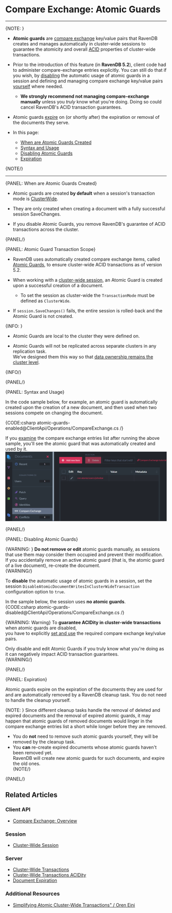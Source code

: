 ﻿# Compare Exchange: Atomic Guards
---

{NOTE: }

* **Atomic guards** are 
  [compare exchange](../../../client-api/operations/compare-exchange/overview) 
  key/value pairs that RavenDB creates and manages automatically in cluster-wide sessions to guarantee the 
  atomicity and overall 
  [ACID](../../../server/clustering/cluster-transactions#cluster-transaction-properties) 
  properties of cluster-wide transactions.  

* Prior to the introduction of this feature (in **RavenDB 5.2**), client code had to 
  administer compare-exchange entries explicitly. You can still do that if you wish, by 
  [disabling](../../../client-api/operations/compare-exchange/atomic-guards#disabling-atomic-guards) 
  the automatic usage of atomic guards in a session and defining and managing compare exchange 
  key/value pairs 
  [yourself](../../../client-api/operations/compare-exchange/overview#example-i---email-address-reservation) 
  where needed.  
  * **We strongly recommend not managing compare-exchange manually** unless you _truly_ know what you're doing. 
    Doing so could cancel RavenDB's ACID transaction guarantees.  

* Atomic guards [expire](../../../client-api/operations/compare-exchange/atomic-guards#expiration) 
  on (or shortly after) the expiration or removal of the documents they serve.  

* In this page:
  * [When are Atomic Guards Created](../../../client-api/operations/compare-exchange/atomic-guards#when-are-atomic-guards-created)  
  * [Syntax and Usage](../../../client-api/operations/compare-exchange/atomic-guards#syntax-and-usage)  
  * [Disabling Atomic Guards](../../../client-api/operations/compare-exchange/atomic-guards#disabling-atomic-guards)  
  * [Expiration](../../../client-api/operations/compare-exchange/atomic-guards#expiration)  

{NOTE/}

---

{PANEL: When are Atomic Guards Created}

* Atomic guards are created **by default** when a session's transaction mode is 
  [ClusterWide](../../../client-api/session/cluster-transaction#open-cluster-wide-session).  

* They are only created when creating a document with a fully successful session SaveChanges.  

* If you disable Atomic Guards, you remove RavenDB's guarantee of ACID transactions across the cluster.  

{PANEL/}

{PANEL: Atomic Guard Transaction Scope}

* RavenDB uses automatically created compare exchange items, called [Atomic Guards](../../../client-api/operations/compare-exchange/atomic-guards), 
  to ensure cluster-wide ACID transactions as of version 5.2.  

* When working with a [cluster-wide session](../../../client-api/session/cluster-transaction), 
  an Atomic Guard is created upon a successful creation of a document.  
  * To set the session as cluster-wide the `TransactionMode` must be defined as `ClusterWide`.

* If `session.SaveChanges()` fails, the entire session is rolled-back and the Atomic Guard is not created.  

{INFO: }

* Atomic Guards are local to the cluster they were defined on.  

* Atomic Guards will not be replicated across separate clusters in any replication task.  
  We've designed them this way so that [data ownership remains the cluster level](https://ayende.com/blog/196769-B/data-ownership-in-a-distributed-system).  


{INFO/}

{PANEL/}

{PANEL: Syntax and Usage}

In the code sample below, for example, an atomic guard is automatically 
created upon the creation of a new document, and then used when two sessions 
compete on changing the document.  

{CODE:csharp atomic-guards-enabled@ClientApi/Operations/CompareExchange.cs /}

If you [examine](../../../studio/database/documents/documents-and-collections#the-documents-view) 
the compare exchange entries list after running the above sample, you'll see the atomic guard that 
was automatically created and used by it.  
![Atomic Guard](images/atomic-guard.png "Atomic Guard")


{PANEL/}

{PANEL: Disabling Atomic Guards}

{WARNING: }
**Do not remove or edit** atomic guards manually, as sessions that use them 
may consider them occupied and prevent their modification.  
If you accidentally remove an active atomic guard (that is, the atomic guard 
of a live document), re-create the document.  
{WARNING/}

To **disable** the automatic usage of atomic guards in a session, set the session 
`DisableAtomicDocumentWritesInClusterWideTransaction` configuration option to `true`.  

In the sample below, the session uses **no atomic guards**.  
{CODE:csharp atomic-guards-disabled@ClientApi/Operations/CompareExchange.cs /}

{WARNING: Warning}
To **guarantee ACIDity in cluster-wide transactions** when atomic guards are disabled,  
you have to explicitly [set and use](../../../client-api/operations/compare-exchange/overview) 
the required compare exchange key/value pairs.  

Only disable and edit Atomic Guards if you truly know what you're doing as it can negatively impact ACID transaction guarantees.  
{WARNING/}

{PANEL/}

{PANEL: Expiration}

Atomic guards expire on the expiration of the documents they are used for and are automatically 
removed by a RavenDB cleanup task. You do not need to handle the cleanup yourself.  

{NOTE: }
Since different cleanup tasks handle the removal of deleted and expired documents 
and the removal of expired atomic guards, it may happen that atomic guards of removed 
documents would linger in the compare exchange entries list a short while longer before 
they are removed.  

* You do **not** need to remove such atomic guards yourself, they will be removed by 
  the cleanup task.  
* You **can** re-create expired documents whose atomic guards haven't been removed yet.  
  RavenDB will create new atomic guards for such documents, and expire the old ones.  
{NOTE/}

{PANEL/}

## Related Articles

### Client API
- [Compare Exchange: Overview](../../../client-api/operations/compare-exchange/overview)

### Session
- [Cluster-Wide Session](../../../client-api/session/cluster-transaction#open-cluster-wide-session)

### Server
- [Cluster-Wide Transactions](../../../server/clustering/cluster-transactions)
- [Cluster-Wide Transactions ACIDity](../../../server/clustering/cluster-transactions#cluster-transaction-properties)
- [Document Expiration](../../../server/extensions/expiration)

### Additional Resources
- [Simplifying Atomic Cluster-Wide Transactions" / Oren Eini](https://ayende.com/blog/194405-A/ravendb-5-2-simplifying-atomic-cluster-wide-transactions)
